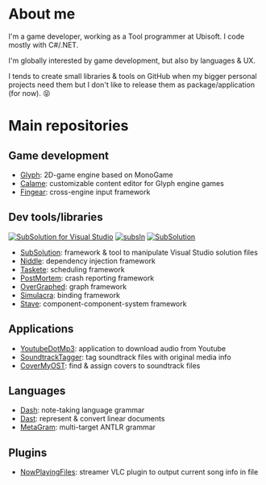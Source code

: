 # About me

I'm a game developer, working as a Tool programmer at Ubisoft. I code mostly with C#/.NET.

I'm globally interested by game development, but also by languages & UX.

I tends to create small libraries & tools on GitHub when my bigger personal projects need them but I don't like to release them as package/application (for now). :stuck_out_tongue_closed_eyes:

# Main repositories

## Game development

- [Glyph](https://github.com/ReMinoer/Glyph): 2D-game engine based on MonoGame
- [Calame](https://github.com/ReMinoer/Calame): customizable content editor for Glyph engine games
- [Fingear](https://github.com/ReMinoer/Fingear): cross-engine input framework

## Dev tools/libraries
  
  [![SubSolution for Visual Studio](https://img.shields.io/visual-studio-marketplace/v/ReMinoer.SubSolution2022?label=SubSolution%20for%20Visual%20Studio&color=5C2D91&logo=visualstudio)](https://marketplace.visualstudio.com/items?itemName=ReMinoer.SubSolution2022)
  [![subsln](https://img.shields.io/nuget/v/subsln?label=subsln&color=333333&logo=windowsterminal)](https://www.nuget.org/packages/subsln)
  [![SubSolution](https://img.shields.io/nuget/v/SubSolution?label=SubSolution&color=004880&logo=nuget)](https://www.nuget.org/packages/SubSolution)

- [SubSolution](https://github.com/ReMinoer/SubSolution): framework & tool to manipulate Visual Studio solution files
- [Niddle](https://github.com/ReMinoer/Niddle): dependency injection framework
- [Taskete](https://github.com/ReMinoer/Taskete): scheduling framework
- [PostMortem](https://github.com/ReMinoer/PostMortem): crash reporting framework
- [OverGraphed](https://github.com/ReMinoer/OverGraphed): graph framework
- [Simulacra](https://github.com/ReMinoer/Simulacra): binding framework
- [Stave](https://github.com/ReMinoer/Stave): component-component-system framework

## Applications

- [YoutubeDotMp3](https://github.com/ReMinoer/YoutubeDotMp3): application to download audio from Youtube
- [SoundtrackTagger](https://github.com/ReMinoer/SoundtrackTagger): tag soundtrack files with original media info
- [CoverMyOST](https://github.com/ReMinoer/CoverMyOST): find & assign covers to soundtrack files

## Languages

- [Dash](https://github.com/ReMinoer/Dash): note-taking language grammar
- [Dast](https://github.com/ReMinoer/Dast): represent & convert linear documents
- [MetaGram](https://github.com/ReMinoer/MetaGram): multi-target ANTLR grammar

## Plugins

- [NowPlayingFiles](https://github.com/ReMinoer/NowPlayingFiles): streamer VLC plugin to output current song info in file

